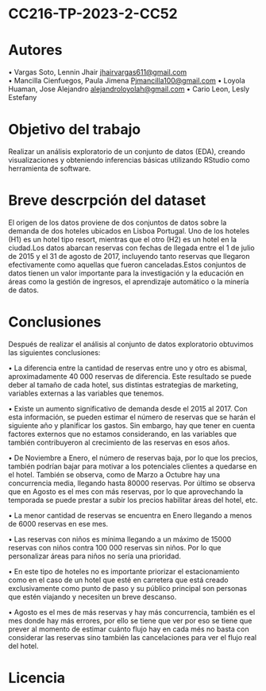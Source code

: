 # CC216-TP-2023-2-CC52
# Autores
• Vargas Soto, Lennin Jhair jhairvargas611@gmail.com  
• Mancilla Cienfuegos, Paula Jimena Pjmancilla100@gmail.com
• Loyola Huaman, Jose Alejandro alejandroloyolah@gmail.com
• Cario Leon, Lesly Estefany 
# Objetivo del trabajo
Realizar un análisis exploratorio de un conjunto de datos (EDA), creando visualizaciones y obteniendo inferencias básicas utilizando RStudio como herramienta de software.
# Breve descrpción del dataset
El origen de los datos proviene de dos conjuntos de datos sobre la demanda de dos hoteles ubicados en Lisboa Portugal. Uno de los hoteles (H1) es un hotel tipo resort, mientras que el otro (H2) es un hotel en la ciudad.Los datos abarcan reservas con fechas de llegada entre el 1 de julio de 2015 y el 31 de agosto de 2017, incluyendo tanto reservas que llegaron efectivamente como aquellas que fueron canceladas.Estos conjuntos de datos tienen un valor importante para la investigación y la educación en áreas como la gestión de ingresos, el aprendizaje automático o la minería de datos.
# Conclusiones
Después de realizar el análisis al conjunto de datos exploratorio obtuvimos las siguientes conclusiones:

• La diferencia entre la cantidad de reservas entre uno y otro es abismal, aproximadamente 40 000 reservas de diferencia. Este resultado se puede deber al tamaño de cada hotel, sus distintas estrategias de marketing, variables externas a las variables que tenemos.

• Existe un aumento significativo de demanda desde el 2015 al 2017. Con esta información, se pueden estimar el número de reservas que se harán el siguiente año y planificar los gastos. Sin embargo, hay que tener en cuenta factores externos que no estamos considerando, en las variables que también contribuyeron al crecimiento de las reservas en esos años. 

• De Noviembre a Enero, el número de reservas baja, por lo que los precios, también podrían bajar para motivar a los potenciales clientes a quedarse en el hotel. También se observa, como de Marzo a Octubre hay una concurrencia media, llegando hasta 80000 reservas. Por último se observa que en Agosto es el mes con más reservas, por lo que aprovechando la temporada se puede prestar a subir los precios habilitar áreas del hotel, etc.

• La menor cantidad de reservas se encuentra en Enero llegando a menos de 6000 reservas en ese mes.

• Las reservas con niños es mínima llegando a un máximo de 15000 reservas con niños contra 100 000 reservas sin niños. Por lo que personalizar áreas para niños no sería una prioridad.

• En este tipo de hoteles no es importante priorizar el estacionamiento como en el caso de un hotel que esté en carretera que está creado exclusivamente como punto de paso y su público principal son personas que estén viajando y necesiten un breve descanso.

• Agosto es el mes de más reservas y hay más concurrencia, también es el mes donde hay más errores, por ello se tiene que ver por eso se tiene que prever al momento de estimar cuánto flujo hay en cada més no basta con considerar las reservas sino también las cancelaciones para ver el flujo real del hotel.

# Licencia
